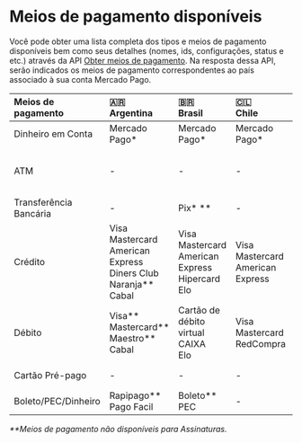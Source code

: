# Meios de pagamento disponíveis

Você pode obter uma lista completa dos tipos e meios de pagamento disponíveis bem como seus detalhes (nomes, ids, configurações, status e etc.) através da API [Obter meios de pagamento](/developers/pt/reference/payment_methods/_payment_methods/get). Na resposta dessa API, serão indicados os meios de pagamento correspondentes ao país associado à sua conta Mercado Pago. 


| Meios de pagamento | 🇦🇷 <br> Argentina | 🇧🇷 <br> Brasil | 🇨🇱 <br> Chile | 🇨🇴 <br> Colômbia | 🇲🇽 <br> México | 🇵🇪 <br> Peru | 🇺🇾 <br> Uruguai |
| :--- | :--- | :--- | :--- | :--- | :--- | :--- | :--- |
| Dinheiro em Conta | Mercado Pago* | Mercado Pago* | Mercado Pago* | Mercado Pago* | Mercado Pago* | Mercado Pago* | Mercado Pago* |
| ATM |  -  | - | - | - | Bancomer** <br> Banamex** <br> Serfin** <br> PagoEfectivo | - | - |
| Transferência Bancária | - | Pix* ** | - | PSE* | CLABE | - | - |
| Crédito | Visa <br> Mastercard <br> American Express <br> Diners Club <br> Naranja** <br> Cabal | Visa <br> Mastercard <br> American Express <br> Hipercard <br> Elo | Visa <br> Mastercard <br> American Express | Visa <br> Mastercard <br> American Express <br> Diners Club <br> Codensa | Visa <br> Mastercard <br> American Express** | Visa <br> Diners Club <br> Mastercard <br> American Express | Visa <br> Mastercard <br> Oca <br> Lider <br> American Express <br> Creditel |
| Débito | Visa** <br> Mastercard** <br> Maestro** <br> Cabal | Cartão de débito virtual CAIXA <br> Elo | Visa <br> Mastercard <br> RedCompra | Visa <br> Mastercard | Visa <br> Mastercard | Visa <br> Mastercard | Visa |
| Cartão Pré-pago | - | - | - | - | Mercado Pago** | - | - |
| Boleto/PEC/Dinheiro | Rapipago** <br> Pago Facil | Boleto** <br> PEC | - | Efecty* | Oxxo** <br> PayCash | - | Abitab <br> Red Pagos |

_**Meios de pagamento não disponíveis para Assinaturas._